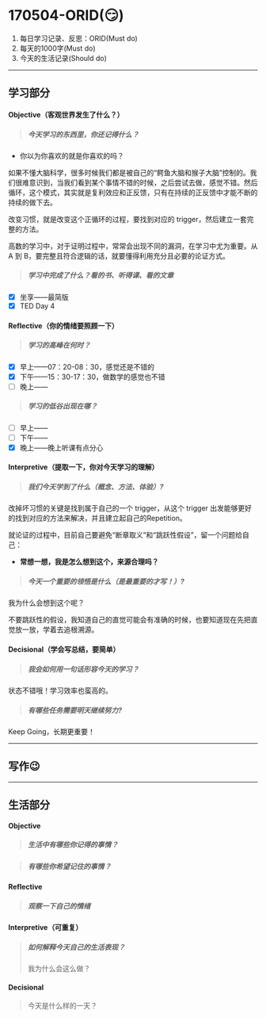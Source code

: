 # 170504-ORID(😏)

1. 每日学习记录、反思：ORID(Must do)
2. 每天的1000字(Must do)
3. 今天的生活记录(Should do)

------

## 学习部分

#### Objective（客观世界发生了什么？）

> ##### 今天学习的东西里，你还记得什么？

- 你以为你喜欢的就是你喜欢的吗？

如果不懂大脑科学，很多时候我们都是被自己的“鳄鱼大脑和猴子大脑”控制的。我们很难意识到，当我们看到某个事情不错的时候，之后尝试去做，感觉不错。然后循环，这个模式，其实就是复利效应和正反馈，只有在持续的正反馈中才能不断的持续的做下去。

改变习惯，就是改变这个正循环的过程，要找到对应的 trigger，然后建立一套完整的方法。

高数的学习中，对于证明过程中，常常会出现不同的漏洞，在学习中尤为重要。从 A 到 B，要完整且符合逻辑的话，就要懂得利用充分且必要的论证方式。

> ##### 学习中完成了什么？看的书、听得课、看的文章

- [x] 坐享——最简版
- [x] TED Day 4

#### Reflective（你的情绪要照顾一下）

> ##### 学习的高峰在何时？

- [x] 早上——07：20-08：30，感觉还是不错的
- [x] 下午——15：30-17：30，做数学的感觉也不错
- [ ] 晚上——

> ##### 学习的低谷出现在哪？

- [ ] 早上——
- [ ] 下午——
- [x] 晚上——晚上听课有点分心

#### Interpretive（提取一下，你对今天学习的理解）

> ##### 我们今天学到了什么（概念、方法、体验）?

改掉坏习惯的关键是找到属于自己的一个 trigger，从这个 trigger 出发能够更好的找到对应的方法来解决，并且建立起自己的Repetition。

就论证的过程中，目前自己要避免“断章取义”和“跳跃性假设”，留一个问题给自己：

- **常想一想，我是怎么想到这个，来源合理吗？**

> ##### 今天一个重要的领悟是什么（是最重要的才写！）?

我为什么会想到这个呢？

不要跳跃性的假设，我知道自己的直觉可能会有准确的时候，也要知道现在先把直觉放一放，学着去追根溯源。

#### Decisional（学会写总结，要简单）

> ##### 我会如何用一句话形容今天的学习？

状态不错哦！学习效率也蛮高的。

> ##### 有哪些任务需要明天继续努力?

Keep Going，长期更重要！

------

## 写作😉



------

## 生活部分

#### Objective

> ##### 生活中有哪些你记得的事情？



> ##### 有哪些你希望记住的事情？



#### Reflective

> ##### 观察一下自己的情绪



#### Interpretive（可重复）

> ##### 如何解释今天自己的生活表现？
>
> 我为什么会这么做？



#### Decisional

> 今天是什么样的一天？

